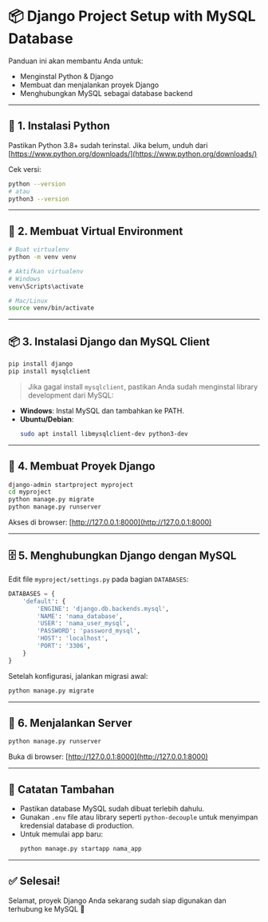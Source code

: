 # 📦 Django Project Setup with MySQL Database

Panduan ini akan membantu Anda untuk:
- Menginstal Python & Django
- Membuat dan menjalankan proyek Django
- Menghubungkan MySQL sebagai database backend

---

## 🐍 1. Instalasi Python

Pastikan Python 3.8+ sudah terinstal. Jika belum, unduh dari [https://www.python.org/downloads/](https://www.python.org/downloads/)

Cek versi:
```bash
python --version
# atau
python3 --version
```

---

## 🔧 2. Membuat Virtual Environment

```bash
# Buat virtualenv
python -m venv venv

# Aktifkan virtualenv
# Windows
venv\Scripts\activate

# Mac/Linux
source venv/bin/activate
```

---

## 📦 3. Instalasi Django dan MySQL Client

```bash
pip install django
pip install mysqlclient
```

> Jika gagal install `mysqlclient`, pastikan Anda sudah menginstal library development dari MySQL:

- **Windows**: Instal MySQL dan tambahkan ke PATH.
- **Ubuntu/Debian**:
  ```bash
  sudo apt install libmysqlclient-dev python3-dev
  ```

---

## 🚀 4. Membuat Proyek Django

```bash
django-admin startproject myproject
cd myproject
python manage.py migrate
python manage.py runserver
```

Akses di browser: [http://127.0.0.1:8000](http://127.0.0.1:8000)

---

## 🗄️ 5. Menghubungkan Django dengan MySQL

Edit file `myproject/settings.py` pada bagian `DATABASES`:

```python
DATABASES = {
    'default': {
        'ENGINE': 'django.db.backends.mysql',
        'NAME': 'nama_database',
        'USER': 'nama_user_mysql',
        'PASSWORD': 'password_mysql',
        'HOST': 'localhost',
        'PORT': '3306',
    }
}
```

Setelah konfigurasi, jalankan migrasi awal:

```bash
python manage.py migrate
```

---

## 🧪 6. Menjalankan Server

```bash
python manage.py runserver
```

Buka di browser: [http://127.0.0.1:8000](http://127.0.0.1:8000)

---

## 📝 Catatan Tambahan

- Pastikan database MySQL sudah dibuat terlebih dahulu.
- Gunakan `.env` file atau library seperti `python-decouple` untuk menyimpan kredensial database di production.
- Untuk memulai app baru:
  ```bash
  python manage.py startapp nama_app
  ```

---

## ✅ Selesai!

Selamat, proyek Django Anda sekarang sudah siap digunakan dan terhubung ke MySQL 🎉
